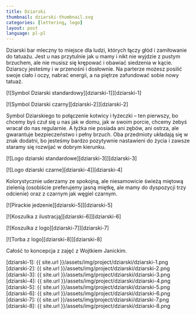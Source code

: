 ```yaml
---
title: Dziarski
thumbnail: dziarski-thumbnail.svg
categories: [lettering, logo]
layout: post
language: pl-pl
---
```


Dziarski bar mleczny to miejsce dla ludzi, których łączy głód i zamiłowanie do tatuażu. Jest u nas przytulnie jak u mamy i nikt nie wyjdzie z pustym brzuchem, ale nie musisz się krępować i obawiać siedzenia w kącie. Dziarscy jesteśmy i w przenośni i dosłownie. Na parterze możesz posilić swoje ciało i oczy, nabrać energii, a na piętrze zafundować sobie nowy tatuaż.

[![Symbol Dziarski standardowy][dziarski-1]][dziarski-1]

[![Symbol Dziarski czarny][dziarski-2]][dziarski-2]

Symbol Dziarskiego to połączenie kotwicy i łyżeczki – ten pierwszy, bo chcemy byś czuł się u nas jak w domu, jak w swoim porcie, chcemy żebyś wracał do nas regularnie. A łyżka nie posiada ani zębów, ani ostrza,  ale gwarantuje bezpieczeństwo i pełny brzuch. Oba przedmioty układają się w znak dodatni, bo jesteśmy bardzo pozytywnie nastawieni do życia i zawsze staramy się rozwijać w dobrym kierunku.

[![Logo dziarski standardowe][dziarski-3]][dziarski-3]

[![Logo dziarski czarne][dziarski-4]][dziarski-4]

Kolorystycznie uderzamy ze spokojną, ale niesamowicie świeżą miętową zielenią (osobiście preferujemy jasną miętkę, ale mamy do dyspozycji trzy odcienie) oraz z czarnym jak węgiel czarnym.

[![Pirackie jedzenie][dziarski-5]][dziarski-5]

[![Koszulka z ilustracją][dziarski-6]][dziarski-6]

[![Koszulka z logo][dziarski-7]][dziarski-7]

[![Torba z logo][dziarski-8]][dziarski-8]

Całość to koncepcja z zajęć z Wojtkiem Janickim.

[dziarski-1]: {{ site.url }}/assets/img/project/dziarski/dziarski-1.png
[dziarski-2]: {{ site.url }}/assets/img/project/dziarski/dziarski-2.png
[dziarski-3]: {{ site.url }}/assets/img/project/dziarski/dziarski-3.png
[dziarski-4]: {{ site.url }}/assets/img/project/dziarski/dziarski-4.png
[dziarski-5]: {{ site.url }}/assets/img/project/dziarski/dziarski-5.png
[dziarski-6]: {{ site.url }}/assets/img/project/dziarski/dziarski-6.png
[dziarski-7]: {{ site.url }}/assets/img/project/dziarski/dziarski-7.png
[dziarski-8]: {{ site.url }}/assets/img/project/dziarski/dziarski-8.png